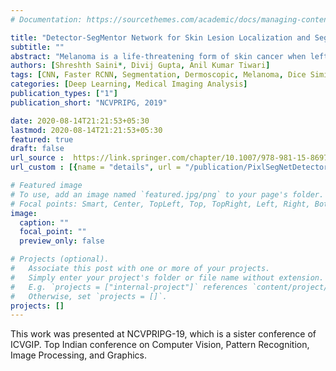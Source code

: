 ```yaml
---
# Documentation: https://sourcethemes.com/academic/docs/managing-content/

title: "Detector-SegMentor Network for Skin Lesion Localization and Segmentation"
subtitle: ""
abstract: "Melanoma is a life-threatening form of skin cancer when left undiagnosed at the early stages. Although there are more cases of non-melanoma cancer than melanoma cancer, melanoma cancer is more deadly. Early detection of melanoma is crucial for the timely diagnosis of melanoma cancer and prohibit its spread to distant body parts. Segmentation of skin lesion is a crucial step in the classification of melanoma cancer from the cancerous lesions in dermoscopic images. Manual segmentation of dermoscopic skin images is very time consuming and error-prone resulting in an urgent need for an intelligent and accurate algorithm. In this study, we propose a simple yet novel network-in-network convolution neural network(CNN) based approach for segmentation of the skin lesion. A Faster Region-based CNN (Faster RCNN) is used for preprocessing to predict bounding boxes of the lesions in the whole image which are subsequently cropped and fed into the segmentation network to obtain the lesion mask. The segmentation network is a combination of the UNet and Hourglass networks. We trained and evaluated our models on ISIC 2018 dataset and also crossvalidated on PH2 and ISBI 2017 datasets. Our proposed method surpassed the state-of-the-art with Dice Similarity Coefficient of 0.915 and Accuracy 0.959 on ISIC 2018 dataset and Dice Similarity Coefficient of 0.947 and Accuracy 0.971 on ISBI 2017 dataset"
authors: [Shreshth Saini*, Divij Gupta, Anil Kumar Tiwari]
tags: [CNN, Faster RCNN, Segmentation, Dermoscopic, Melanoma, Dice Similarity Coefficient]
categories: [Deep Learning, Medical Imaging Analysis]
publication_types: ["1"]
publication_short: "NCVPRIPG, 2019"

date: 2020-08-14T21:21:53+05:30
lastmod: 2020-08-14T21:21:53+05:30
featured: true
draft: false
url_source :  https://link.springer.com/chapter/10.1007/978-981-15-8697-2_55
url_custom : [{name = "details", url = "/publication/PixlSegNetDetector-SegMentor-Network-for-Skin-Lesion-Localization-and-Segmentation/"}]

# Featured image
# To use, add an image named `featured.jpg/png` to your page's folder.
# Focal points: Smart, Center, TopLeft, Top, TopRight, Left, Right, BottomLeft, Bottom, BottomRight.
image:
  caption: ""
  focal_point: ""
  preview_only: false

# Projects (optional).
#   Associate this post with one or more of your projects.
#   Simply enter your project's folder or file name without extension.
#   E.g. `projects = ["internal-project"]` references `content/project/deep-learning/index.md`.
#   Otherwise, set `projects = []`.
projects: []
---
```

This work was presented at NCVPRIPG-19, which is a sister conference of ICVGIP. Top Indian conference on Computer Vision, Pattern Recognition, Image Processing, and Graphics.
